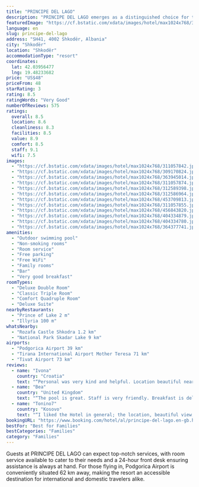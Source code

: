 ```yaml
---
title: "PRINCIPE DEL LAGO"
description: "PRINCIPE DEL LAGO emerges as a distinguished choice for travelers seeking a blend of comfort and convenience in Shkodër, located 44 km from the Port of Bar."
featuredImage: "https://cf.bstatic.com/xdata/images/hotel/max1024x768/311057842.jpg?k=8a9993343178ed26f768fa8af8aa4f483b92eb45c2ddbb673ce236c43261b189&o=&hp=1"
language: en
slug: principe-del-lago
address: "SH41, 4002 Shkodër, Albania"
city: "Shkodër"
location: "Shkodër"
accommodationType: "resort"
coordinates:
  lat: 42.03956477
  lng: 19.48233682
price: "US$48"
priceFrom: 48
starRating: 3
rating: 8.5
ratingWords: "Very Good"
numberOfReviews: 575
ratings:
  overall: 8.5
  location: 8.6
  cleanliness: 8.3
  facilities: 8.5
  value: 8.9
  comfort: 8.5
  staff: 9.1
  wifi: 7.5
images:
  - "https://cf.bstatic.com/xdata/images/hotel/max1024x768/311057842.jpg?k=8a9993343178ed26f768fa8af8aa4f483b92eb45c2ddbb673ce236c43261b189&o=&hp=1"
  - "https://cf.bstatic.com/xdata/images/hotel/max1024x768/309170824.jpg?k=ac7489c574ff67812a44d19b4a6e5b6f8afa4467cf9c55c8283c9fa18c6ca295&o=&hp=1"
  - "https://cf.bstatic.com/xdata/images/hotel/max1024x768/363945014.jpg?k=c21fdb7909edd0f894990ad30568d8ab2036f23c52cfcb2c2b7888b64ecfb767&o=&hp=1"
  - "https://cf.bstatic.com/xdata/images/hotel/max1024x768/311057874.jpg?k=427679670eb090885ae263d5de66c4a7e1f6bbf61c8a4d03c1e578251b482a8f&o=&hp=1"
  - "https://cf.bstatic.com/xdata/images/hotel/max1024x768/312589398.jpg?k=02cee231f99231ee1ab051a9c1549104eade9ef492844b4e6cf3ec17bc4d62be&o=&hp=1"
  - "https://cf.bstatic.com/xdata/images/hotel/max1024x768/312586964.jpg?k=505f91110aaf37f7f3f0b92b509ab20d822b8085858121f6ed55fb16235cb851&o=&hp=1"
  - "https://cf.bstatic.com/xdata/images/hotel/max1024x768/453709813.jpg?k=e2ea291592ef7454cf6a54e6a5c88acbc58c2d9ea273049322093dfbab564e00&o=&hp=1"
  - "https://cf.bstatic.com/xdata/images/hotel/max1024x768/311057855.jpg?k=805a536fbd313002d60f448485ffd072bbd65b5ab339a507c14202de3665a1cc&o=&hp=1"
  - "https://cf.bstatic.com/xdata/images/hotel/max1024x768/456843820.jpg?k=6a001f1012af1172074e5b35468ef1278d3c3930e30a73867392f03e8a3f2d9a&o=&hp=1"
  - "https://cf.bstatic.com/xdata/images/hotel/max1024x768/404334879.jpg?k=4fc2ca2f0859343c10002b2051b9e1b5dd7d5f3b820894986c09dbb5b1fc4f10&o=&hp=1"
  - "https://cf.bstatic.com/xdata/images/hotel/max1024x768/404334780.jpg?k=c9e43d10b553a266809902c1bfe7728cc8ed83a87da0366c462b9d9ca37d6053&o=&hp=1"
  - "https://cf.bstatic.com/xdata/images/hotel/max1024x768/364377741.jpg?k=5f70ba6f664955949e6003d15319d216fc26b484d7d44958b1333af364a4ab98&o=&hp=1"
amenities:
  - "Outdoor swimming pool"
  - "Non-smoking rooms"
  - "Room service"
  - "Free parking"
  - "Free WiFi"
  - "Family rooms"
  - "Bar"
  - "Very good breakfast"
roomTypes:
  - "Deluxe Double Room"
  - "Classic Triple Room"
  - "Comfort Quadruple Room"
  - "Deluxe Suite"
nearbyRestaurants:
  - "Prince of Lake 2 m"
  - "Illyria 100 m"
whatsNearby:
  - "Rozafa Castle Shkodra 1.2 km"
  - "National Park Skadar Lake 9 km"
airports:
  - "Podgorica Airport 39 km"
  - "Tirana International Airport Mother Teresa 71 km"
  - "Tivat Airport 73 km"
reviews:
  - name: "Ivona"
    country: "Croatia"
    text: "“Personal was very kind and helpful. Location beautiful near that lake. Breakfast amazing.”"
  - name: "Bea"
    country: "United Kingdom"
    text: "“The pool is great. Staff is very friendly. Breakfast is delicious.”"
  - name: "Tonino7"
    country: "Kosovo"
    text: "“I liked the Hotel in general; the location, beautiful view, food (breakfast) internet connection, swimming pool etc.”"
bookingURL: "https://www.booking.com/hotel/al/principe-del-lago.en-gb.html?aid=8035640"
bestFor: "Best for Families"
bestCategories: "Families"
category: "Families"
---
```


Guests at PRINCIPE DEL LAGO can expect top-notch services, with room service available to cater to their needs and a 24-hour front desk ensuring assistance is always at hand. For those flying in, Podgorica Airport is conveniently situated 62 km away, making the resort an accessible destination for international and domestic travelers alike.